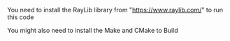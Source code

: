 You need to install the RayLib library from "https://www.raylib.com/" to run this code


You might also need to install the Make and CMake to Build
